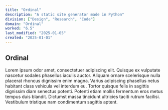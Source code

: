 ```yaml
---
title: "Ordinal"
description: "A static site generator made in Python"
division: ["Design", "Research", "Code"]
domain: "Ordinal"
worked: "6.5"
last_modified: "2025-01-05"
created: "2025-01-01"
---
```


## Ordinal

Lorem ipsum odor amet, consectetuer adipiscing elit. Quisque ex vulputate nascetur sodales phasellus iaculis auctor. Aliquam ornare scelerisque nulla placerat rhoncus dignissim enim magna. Varius adipiscing phasellus netus habitant class vehicula vel interdum eu. Tortor quisque felis in sagittis dignissim diam senectus potenti. Potenti etiam mollis fermentum eros metus tempus duis blandit. Dictumst massa tincidunt ultricies taciti rutrum facilisi. Vestibulum tristique nam condimentum sagittis aptent.